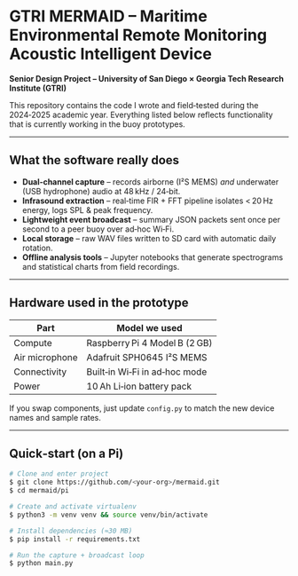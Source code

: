 # GTRI MERMAID – Maritime Environmental Remote Monitoring Acoustic Intelligent Device

**Senior Design Project – University of San Diego × Georgia Tech Research Institute (GTRI)**

This repository contains the code I wrote and field‑tested during the 2024‑2025 academic year.  Everything listed below reflects functionality that is currently working in the buoy prototypes.

---

## What the software really does

* **Dual‑channel capture** – records airborne (I²S MEMS) *and* underwater (USB hydrophone) audio at 48 kHz / 24‑bit.
* **Infrasound extraction** – real‑time FIR + FFT pipeline isolates < 20 Hz energy, logs SPL & peak frequency.
* **Lightweight event broadcast** – summary JSON packets sent once per second to a peer buoy over ad‑hoc Wi‑Fi.
* **Local storage** – raw WAV files written to SD card with automatic daily rotation.
* **Offline analysis tools** – Jupyter notebooks that generate spectrograms and statistical charts from field recordings.

---

## Hardware used in the prototype

| Part           | Model we used                       |
| -------------- | ----------------------------------- |
| Compute        | Raspberry Pi 4 Model B (2 GB)       |
| Air microphone | Adafruit SPH0645 I²S MEMS           |
| Connectivity   | Built‑in Wi‑Fi in ad‑hoc mode       |
| Power          | 10 Ah Li‑ion battery pack           |

If you swap components, just update `config.py` to match the new device names and sample rates.

---

## Quick‑start (on a Pi)

```bash
# Clone and enter project
$ git clone https://github.com/<your‑org>/mermaid.git
$ cd mermaid/pi

# Create and activate virtualenv
$ python3 -m venv venv && source venv/bin/activate

# Install dependencies (≈30 MB)
$ pip install -r requirements.txt

# Run the capture + broadcast loop
$ python main.py
```
